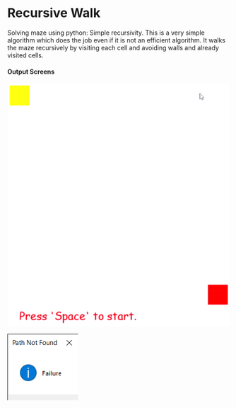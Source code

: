 # Recursive Walk
Solving maze using python: Simple recursivity.
This is a very simple algorithm which does the job even if it is not an efficient algorithm.
It walks the maze recursively by visiting each cell and avoiding walls and already visited cells.
#### Output Screens
![](https://raw.githubusercontent.com/anilkaundal/recursive-walk/master/images/recursive_gif.gif)

![](https://raw.githubusercontent.com/anilkaundal/recursive-walk/master/images/screenshots%20(3).png)
